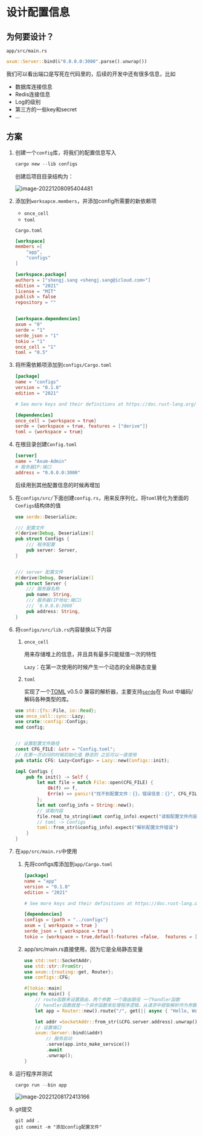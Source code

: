 # 设计配置信息

## 为何要设计？

`app/src/main.rs`

```rust
axum::Server::bind(&"0.0.0.0:3000".parse().unwrap())
```

我们可以看出端口是写死在代码里的，后续的开发中还有很多信息，比如

+ 数据库连接信息
+ Redis连接信息
+ Log的级别
+ 第三方的一些key和secret
+ ...



## 方案

1. 创建一个`config`库，将我们的配置信息写入

   ```rust
   cargo new --lib configs
   ```

   创建后项目目录结构为：

   ![image-20221208095404481](https://repo-1256831547.cos.ap-shanghai.myqcloud.com/image-20221208095404481.png)

2. 添加到`worksapce.members`，并添加config所需要的新依赖项

   + `once_cell`
   + `toml`

   

   `Cargo.toml`

   ```toml
   [workspace]
   members =[
       "app",
       "configs"
   ]
   
   [workspace.package]
   authors = ["shengj.sang <shengj.sang@icloud.com>"]
   edition = "2021"
   license = "MIT"
   publish = false
   repository = ""
   
   
   [workspace.dependencies]
   axum = "0"
   serde = "1"
   serde_json = "1"
   tokio = "1"
   once_cell = "1"
   toml = "0.5"
   
   ```

3. 将所需依赖项添加到`configs/Cargo.toml`

   ```toml
   [package]
   name = "configs"
   version = "0.1.0"
   edition = "2021"
   
   # See more keys and their definitions at https://doc.rust-lang.org/cargo/reference/manifest.html
   
   [dependencies]
   once_cell = {workspace = true}
   serde = {workspace = true, features = ["derive"]}
   toml = {workspace = true}
   
   ```

   

4. 在根目录创建`Config.toml`

   ```toml
   [server]
   name = "Axum-Admin"
   # 服务器IP:端口
   address = "0.0.0.0:3000"
   
   ```

   后续用到其他配置信息的时候再增加

5. 在`configs/src/`下面创建`config.rs`，用来反序列化，将`toml`转化为里面的`Configs`结构体的值

   ```rust
   use serde::Deserialize;
   
   /// 配置文件
   #[derive(Debug, Deserialize)]
   pub struct Configs {
       /// 程序配置
       pub server: Server,
   }
   
   
   /// server 配置文件
   #[derive(Debug, Deserialize)]
   pub struct Server {
       /// 服务器名称
       pub name: String,
       /// 服务器(IP地址:端口)
       /// `0.0.0.0:3000`
       pub address: String,
   }
   
   ```

6. 将`configs/src/lib.rs`内容替换以下内容

   1. `once_cell` 

      用来存储堆上的信息，并且具有最多只能赋值一次的特性

      `Lazy`：在第一次使用的时候产生一个动态的全局静态变量

   2. `toml`

      实现了一个[TOML](https://github.com/toml-lang/toml) v0.5.0 兼容的解析器，主要支持[`serde`](https://serde.rs/)在 Rust 中编码/解码各种类型的库。

   ```rust
   use std::{fs::File, io::Read};
   use once_cell::sync::Lazy;
   use crate::config::Configs;
   mod config;
   
   
   // 设置配置文件路径
   const CFG_FILE: &str = "Config.toml";
   // 在第一次访问的时候初始化值 静态的 之后可以一直使用
   pub static CFG: Lazy<Configs> = Lazy::new(Configs::init);
   
   impl Configs {
       pub fn init() -> Self {
           let mut file = match File::open(CFG_FILE) {
               Ok(f) => f,
               Err(e) => panic!("找不到配置文件：{}，错误信息：{}", CFG_FILE, e),
           };
           let mut config_info = String::new();
           // 读取内容
           file.read_to_string(&mut config_info).expect("读取配置文件内容错误");
           // toml -> Configs
           toml::from_str(&config_info).expect("解析配置文件错误")
       }
   }
   
   ```

7. 在`app/src/main.rs`中使用

   1. 先将configs库添加到`app/Cargo.toml`

      ```toml
      [package]
      name = "app"
      version = "0.1.0"
      edition = "2021"
      
      # See more keys and their definitions at https://doc.rust-lang.org/cargo/reference/manifest.html
      
      [dependencies]
      configs = {path = "../configs"}
      axum = { workspace = true }
      serde_json = { workspace = true }
      tokio = {workspace = true,default-features =false,  features = ["rt-multi-thread", "macros", "parking_lot", "signal"]}
      ```

   2. app/src/main.rs直接使用，因为它是全局静态变量

      ```rust
      use std::net::SocketAddr;
      use std::str::FromStr;
      use axum::{routing::get, Router};
      use configs::CFG;
      
      #[tokio::main]
      async fn main() {
          // route函数来设置路由，两个参数 一个路由路径 一个handler函数
          // handler函数就是一个异步函数来处理程序逻辑，从请求中提取解析作为参数，并返回响应，响应要实现IntoResponse
          let app = Router::new().route("/", get(|| async { "Hello, World!" }));
      
          let addr =SocketAddr::from_str(&CFG.server.address).unwrap();
          // 设置端口
          axum::Server::bind(&addr)
              // 服务启动
              .serve(app.into_make_service())
              .await
              .unwrap();
      }
      
      ```

8. 运行程序并测试

   ```rust
   cargo run --bin app
   ```

   ![image-20221208172413166](https://repo-1256831547.cos.ap-shanghai.myqcloud.com/image-20221208172413166.png)

9. git提交

   ```shell
   git add .
   git commit -m "添加config配置文件"
   ```

   
